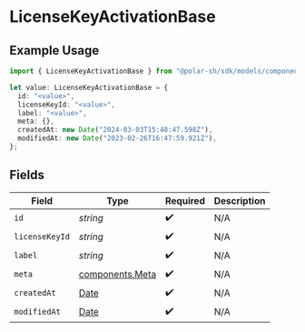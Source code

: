 # LicenseKeyActivationBase

## Example Usage

```typescript
import { LicenseKeyActivationBase } from "@polar-sh/sdk/models/components/licensekeyactivationbase.js";

let value: LicenseKeyActivationBase = {
  id: "<value>",
  licenseKeyId: "<value>",
  label: "<value>",
  meta: {},
  createdAt: new Date("2024-03-03T15:48:47.598Z"),
  modifiedAt: new Date("2023-02-26T16:47:59.921Z"),
};
```

## Fields

| Field                                                                                         | Type                                                                                          | Required                                                                                      | Description                                                                                   |
| --------------------------------------------------------------------------------------------- | --------------------------------------------------------------------------------------------- | --------------------------------------------------------------------------------------------- | --------------------------------------------------------------------------------------------- |
| `id`                                                                                          | *string*                                                                                      | :heavy_check_mark:                                                                            | N/A                                                                                           |
| `licenseKeyId`                                                                                | *string*                                                                                      | :heavy_check_mark:                                                                            | N/A                                                                                           |
| `label`                                                                                       | *string*                                                                                      | :heavy_check_mark:                                                                            | N/A                                                                                           |
| `meta`                                                                                        | [components.Meta](../../models/components/meta.md)                                            | :heavy_check_mark:                                                                            | N/A                                                                                           |
| `createdAt`                                                                                   | [Date](https://developer.mozilla.org/en-US/docs/Web/JavaScript/Reference/Global_Objects/Date) | :heavy_check_mark:                                                                            | N/A                                                                                           |
| `modifiedAt`                                                                                  | [Date](https://developer.mozilla.org/en-US/docs/Web/JavaScript/Reference/Global_Objects/Date) | :heavy_check_mark:                                                                            | N/A                                                                                           |